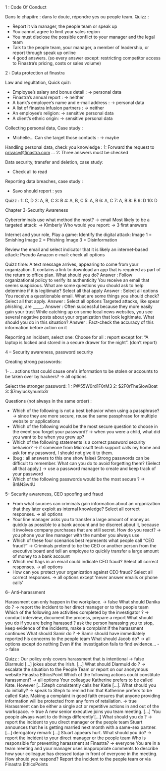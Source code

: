 1 : Code Of Conduct 

Dans le chapitre : dans le doute, répondre yes ou people team.
Quizz :
-	Report it via manager, the people team or speak up
-	You cannot agree to limit your sales region
-	You must disclose the possible conflict to your manager and the legal team
-	Talk to the people team, your manager, a member of leadership, or report through speak up online
-	4 good answers. (so every answer except: restricting competitor access to Finastra’s pricing, costs or sales volume)

2 : Data protection at finastra

Law and regultation, Quick quiz:
-	Employee’s salary and bonus detail :           -> personal data
-	Finastra’s annual report :                     -> neither
-	A bank’s employee’s name and e-mail address :  -> personal data
-	A list of finastra infusion partners :         -> neither
-	An employee’s religion:                        -> sensitive personal data
-	A client’s ethnic origin:                      -> sensitive personal data

Collecting personal data, Case study :
-	Michelle… Can she target those contacts :     -> maybe

Handling personal data, check you knowledge :
1: Forward the request to privacy@finastra.com …
2: Three answers must be checked

Data security, transfer and deletion, case study:
-	Check all to read

Reporting data breaches, case study :
-	Savo should report : yes

Quizz :
1: C, D
2: A, B, C
3: B
4: A, B, C
5: A, B
6: A, C
7: A, B
8: B
9: D
10: D

Chapter 3-Security Awareness

Cybercriminals use what method the most? -> email
Most likely to be a targeted attack: -> Kimberly
Who would you report: -> 3 first answers

Internet and your role, Play a game:
Identify the digital attack: 
Image 1 = Smishing
Image 2 = Phishing
Image 3 = Disinformation

Review the email and select indicator that it is likely an internet-based attack:
Pseudo Amazon e-mail: check all options

Quizz time:
A text message arrives, appearing to come from your organization. It contains a link to download an app that is required as part of the return to office plan. What should you do?
Answer : Follow organizational policy to verify its authenticity
You receive an email that seems suspicious. What are some questions you should ask to help determine if it is legitimate? Select all that apply
Answer : Select all options
You receive a questionable email. What are some things you should check? Select all that apply.
Answer : Select all options
Targeted attacks, like spear phishing, are _____.
Answer : Often successful because they more easily gain your trust
While catching up on some local news websites, you see several negative posts about your organization that look legitimate. What should you do in this situation?
Answer : Fact-check the accuracy of this information before action on it

Reporting an incident, select one:
Choose for all : report 
except for: “A laptop is locked and stored in a secure drawer for the night”. (don’t report)

4 – Security awareness, password security

Creating strong passwords:

1-	… actions that could cause one's information to be stolen or accounts to be taken over by hackers? -> all options

Select the stronger password:
1 : P@55W0rd1F0rM3
2: $2F0rTheSlowBoat
3: $7myluckynumb3r

Questions (not always in the same order) :
-	Which of the following is not a best behavior when using a passphrase? -> since they are more secure, reuse the same passphrase for multiple website or applications
-	Which of the following would be the most secure question to choose in the event you forget your password? ->  when you were a child, what did you want to be when you grew up?
-	Which of the following statements is a correct password security behavior? -> if someone from Microsoft tech support calls my home and ask for my password, I should not give it to them.
-	(bug : all answers to this one show false) Strong passwords can be difficult to remember. What can you do to avoid forgetting them? (Select all that apply.) -> use a password manager to create and keep track of your password
-	 Which of the following passwords would be the most secure ? -> Br&N3w4U

5- Security awareness, CEO spoofing and fraud
- From what sources can criminals gain information about an organization that they later exploit as internal knowledge? Select all correct responses. -> all options
- Your line manager asks you to transfer a large amount of money as quickly as possible to a bank account and be discreet about it, because it involves company purchases that are still secret. How do you react? -> you phone your line manager with the number you always use
- Which of these four scenarios best represents what people call “CEO fraud?” -> Criminals pretend to be the CEO or another person from the executive board and tell an employee to quickly transfer a large amount of money to a bank account
- Which red flags in an email could indicate CEO fraud? Select all correct responses. -> all options
- How can you protect your organization against CEO fraud? Select all correct responses. ->  all options except ‘never answer emails or phone calls’

6- Anti-harassment

Harassment can only happen in the workplace. -> false
What should Danika do ? -> report the incident to her direct manager or to the people team
Which of the following are activities completed by the investigator ? -> conduct interview, document the process, prepare a report
What should you do if you are being harassed ? ask the person harassing you to stop, keep evidence of the incidents, make a complaint if the harassment continues
What should Samir do ? -> Samir should have immediately reported his concerns to the people team
What should Jacob do? -> all options except do nothing
Even if the investigation fails to find evidence… -> false

Quizz :
Our policy only covers harassment that is intentional -> false
Diarmuid […] jokes about the Irish. […] What should Diarmuid do ? -> escalate the situation to the People Team or report on our anonymous website Finastra EthicsPoint
Which of the following actions could constitute harassment? -> all options
Your colleague Katherine prefers to be called Kate. However […]Steph consistently calls her Katie […]. What should you do initially? -> speak to Steph to remind him that Katherine prefers to be called Kate.
Making a complaint in good faith ensures that anyone providing information will be protected from any form of retaliation. -> true
Harassment can be either a single act or repetitive actions in and out of the workspace. -> true
A new senior executive joins you team meeting. […] ‘You people always want to do things differently’[…] What should you do ? -> report the incident to you direct manager or the people team
Stuart announces that he is getting married next month with a same-sex partner.[…] derogatory remark […] Stuart appears hurt. What should you do? -> report the incident to your direct manager or the people team
Who is responsible for preventing harassment at Finastra? -> everyone
You are in a team meeting and your manager uses inappropriate comments to describe how your colleague has dressed today in front of everyone in the meeting. How should you respond? Report the incident to the people team or via Finastra EthicsPoints 
